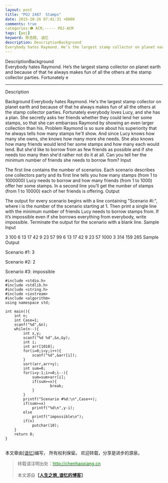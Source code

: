 ```yaml
---
layout: post
title: "POJ 2487  Stamps"
date: 2015-10-26 07:41:31 +0800
comments: true
categories:❶ ACM,----- POJ-ACM
tags: [poj]
keyword: 陈浩翔, 谙忆
description: DescriptionBackground  
Everybody hates Raymond. He’s the largest stamp collector on planet earth and because of that he always makes fun of all the others at the stamp collector parties. Fortunately e 
---
```



DescriptionBackground  
Everybody hates Raymond. He’s the largest stamp collector on planet earth and because of that he always makes fun of all the others at the stamp collector parties. Fortunately e
<!-- more -->
----------

Description

Background 
Everybody hates Raymond. He's the largest stamp collector on planet earth and because of that he always makes fun of all the others at the stamp collector parties. Fortunately everybody loves Lucy, and she has a plan. She secretly asks her friends whether they could lend her some stamps, so that she can embarrass Raymond by showing an even larger collection than his. 
Problem 
Raymond is so sure about his superiority that he always tells how many stamps he'll show. And since Lucy knows how many she owns, she knows how many more she needs. She also knows how many friends would lend her some stamps and how many each would lend. But she'd like to borrow from as few friends as possible and if she needs too many then she'd rather not do it at all. Can you tell her the minimum number of friends she needs to borrow from?
Input

The first line contains the number of scenarios. Each scenario describes one collectors party and its first line tells you how many stamps (from 1 to 1000000) Lucy needs to borrow and how many friends (from 1 to 1000) offer her some stamps. In a second line you’ll get the number of stamps (from 1 to 10000) each of her friends is offering.
Output

The output for every scenario begins with a line containing "Scenario #i:", where i is the number of the scenario starting at 1. Then print a single line with the minimum number of friends Lucy needs to borrow stamps from. If it’s impossible even if she borrows everything from everybody, write impossible. Terminate the output for the scenario with a blank line.
Sample Input

3
100 6
13 17 42 9 23 57
99 6
13 17 42 9 23 57
1000 3
314 159 265
Sample Output

Scenario #1:
3

Scenario #2:
2

Scenario #3:
impossible


```
#include <stdio.h>
#include <stdlib.h>
#include <string.h>
#include <iostream>
#include <algorithm>
using namespace std;

int main(){
    int n;
    int Case=1;
    scanf("%d",&n);
    while(n--){
        int x,y;
        scanf("%d %d",&x,&y);
        int i;
        int arr[1010];
        for(i=0;i<y;i++){
            scanf("%d",&arr[i]);
        }
        sort(arr,arr+y);
        int sum=0;
        for(i=y-1;i>=0;i--){
            sum=sum+arr[i];
            if(sum>=x){
                    break;
            }
        }
        printf("Scenario #%d:\n",Case++);
        if(sum>=x)
            printf("%d\n",y-i);
        else
            printf("impossible\n");
        if(n)
            putchar(10);
    }
    return 0;
}


```

本文章由<a href="http://chenhaoxiang.cn/">[谙忆]</a>编写， 所有权利保留。 
欢迎转载，分享是进步的源泉。
<blockquote cite='陈浩翔'>
<p background-color='#D3D3D3'>转载请注明出处：<a href='http://chenhaoxiang.cn'><font color="green">http://chenhaoxiang.cn</font></a><br><br>
本文源自<strong>【<a href='http://chenhaoxiang.cn' target='_blank'>人生之旅_谙忆的博客</a>】</strong></p>
</blockquote>
